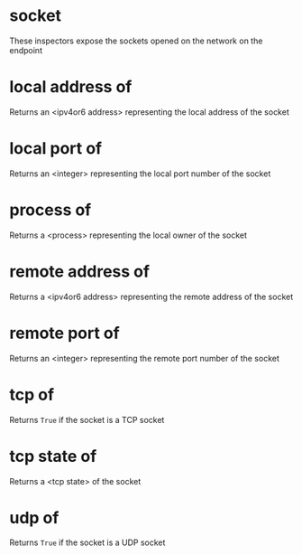 # socket

These inspectors expose the sockets opened on the network on the endpoint

# local address of <socket>

Returns an &lt;ipv4or6 address&gt; representing the local address of the socket

# local port of <socket>

Returns an &lt;integer&gt; representing the local port number of the socket

# process of <socket>

Returns a &lt;process&gt; representing the local owner of the socket

# remote address of <socket>

Returns a &lt;ipv4or6 address&gt; representing the remote address of the socket

# remote port of <socket>

Returns an &lt;integer&gt; representing the remote port number of the socket

# tcp of <socket>

Returns `True` if the socket is a TCP socket

# tcp state of <socket>

Returns a &lt;tcp state&gt; of the socket

# udp of <socket>

Returns `True` if the socket is a UDP socket
